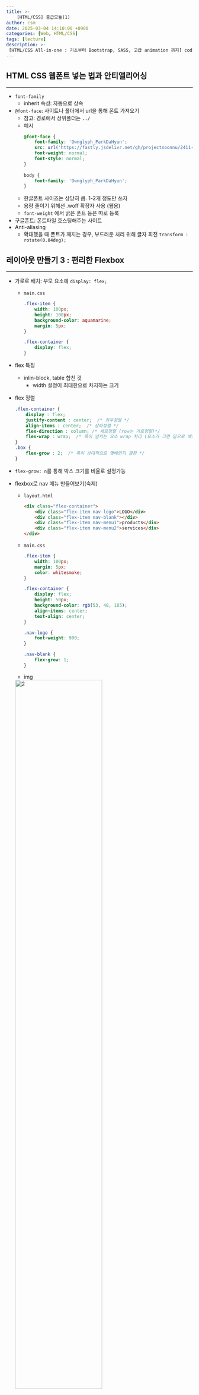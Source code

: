 ```yaml
---
title: >-
    [HTML/CSS] 중급모듈(1)
author: csm
date: 2025-03-04 14:10:00 +0900
categories: [Web, HTML/CSS]
tags: [lecture]
description: >-
 [HTML/CSS All-in-one : 기초부터 Bootstrap, SASS, 고급 animation 까지] codingapple.com
---
```


## HTML CSS 웹폰트 넣는 법과 안티앨리어싱
---
- `font-family`
    - inherit 속성: 자동으로 상속
- `@font-face`: 사이트나 폴더에서 url을 통해 폰트 가져오기
    - 참고: 경로에서 상위폴더는 `../`
    - 예시
        ```css
        @font-face {
            font-family: 'Ownglyph_ParkDaHyun';
            src: url('https://fastly.jsdelivr.net/gh/projectnoonnu/2411-3@1.0/Ownglyph_ParkDaHyun.woff2') format('woff2');
            font-weight: normal;
            font-style: normal;
        }
            
        body {
            font-family: 'Ownglyph_ParkDaHyun';
        }
        ```
    - 한글폰트 사이즈는 상당히 큼. 1-2개 정도만 쓰자
    - 용량 줄이기 위해선 .woff 확장자 사용 (웹용)
    - `font-weight` 에서 굵은 폰트 등은 따로 등록
- 구글폰트: 폰트파일 호스팅해주는 사이트
- Anti-aliasing
    - 확대했을 때 폰트가 깨지는 경우, 부드러운 처리 위해 글자 회전 `transform : rotate(0.04deg);`

## 레이아웃 만들기 3 : 편리한 Flexbox
---
- 가로로 배치: 부모 요소에 `display: flex;`
    - `main.css`
        ```css
        .flex-item {
            width: 100px;
            height: 100px;
            background-color: aquamarine;
            margin: 5px;
        }

        .flex-container {
            display: flex;
        }
        ```
- flex 특징
    - inlin-block, table 합친 것
        - width 설정이 최대한으로 차지하는 크기
- flex 정렬
    ```css
    .flex-container {
        display : flex;
        justify-content : center;  /* 좌우정렬 */
        align-items : center;  /* 상하정렬 */
        flex-direction : column; /* 세로정렬 (row는 가로정렬)*/
        flex-wrap : wrap;  /* 폭이 넘치는 요소 wrap 처리 (요소가 크면 밑으로 배치) */
    }
    .box {
        flex-grow : 2;  /* 폭이 상대적으로 몇배인지 결정 */
    }
    ```
- `flex-grow: n`를 통해 박스 크기를 비율로 설정가능
- flexbox로 nav 메뉴 만들어보기(숙제)
    - `layout.html`
        ```html
        <div class="flex-container">
            <div class="flex-item nav-logo">LOGO</div>
            <div class="flex-item nav-blank"></div>
            <div class="flex-item nav-menu1">products</div>
            <div class="flex-item nav-menu2">services</div>
        </div>
        ```
    - `main.css`
        ```css
        .flex-item {
            width: 100px;
            margin: 5px;
            color: whitesmoke;
        }

        .flex-container {
            display: flex;
            height: 50px;
            background-color: rgb(53, 48, 185);
            align-items: center;
            text-align: center;
        }

        .nav-logo {
            font-weight: 900;
        }

        .nav-blank {
            flex-grow: 1;
        }
        ```
    - img

     <img src="https://github.com/user-attachments/assets/80f2a99b-2aa8-43db-ac21-800f58a2090e" alt="2" width="70%" height="70%"/>  

## HTML CSS 코드짤 때 유용한 Emmnet 그리고 부가 기능들
---

- vscode 기준
- 코드 우클릭 > Format Document: 코드 정렬
- Emmet: HTML을 쉽게 생성할 수 있는 플러그인
    - HTML 태그 emmet
        - 자식 요소 `>` `div>ul>li`
        - 형제 요소 `+` `div>p+span`
        - 올라가기 `^` `div>ul>li^p+a` `div>ul>li^^div`
        - 반복하기 `*` `div>ul>li*3`
        - 그룹화 `()` `div>(header>ul>li*2)+footer`
    - HTML 클래스 emmet
        - 클래스 `.class` `div.container`
        - 아이디 `#id` `span#hello`
        - 속성 `[attr]` `td[title="bye" colspan=5]`
        - 넘버링(숫자 순서대로 생성) `$` `ul>li.item$*5`
            - `$@`: 숫자 시작 위치 설정 `ul>li.item$@5*5`
        - 텍스트 `{}` `.fruit{banana}`
        - 
    - CSS emmet
        - 단위 p ⟶ %
        - 단위 e ⟶ em
        - `w100` ⟶ `width: 100px;`
        - `w50p` ⟶ `width: 50%`
        - `m10p30e5` ⟶ `margin: 10% 30em 5px;`
        - `bg10p` ⟶ `background: 10%;`
- '!' 입력후 tab키: html 문서 시작템플릿 바로 생성
- 'lorem' 입력후 tab키: 임시글자 무작위 생성
- 태그 속성의 알파벳만 입력 후 tab키: 꺽쇠 괄호 포함된 태그 생성
- 익스텐션에서 'Power Mode' 다운받아 코드 작성할 때 지진 일으키기 가능
- 색상 넣는 자리에 #만 입력하면 위에서 사용했던 색상 힌트를 보여줌

## head 태그에 들어갈 내용 정리
---
1. `<link>` 태그 통해 각종 CSS 파일들 첨부
    - 참고
        - 상대경로: 현재 파일과 같은 경로에 있는 파일
        - 절대경로: 링크가 슬래쉬 기호로 시작. 현재 사이트의 메인 경로부터 시작
2. 스타일 태그. CSS 파일과 유사하게 동작
3. `<title>` 태그 통해 사이트 제목 설정
4. 여러가지 `<meta>` 태그 
    - `charset="UTF-8"`, `description`, `keywords`, `viewport` 등
5. open graph: `og`라는 메타 태그. 공유 시 뜨는 박스 수정 가능
6. Favicon: `<link>` 태그로 첨부